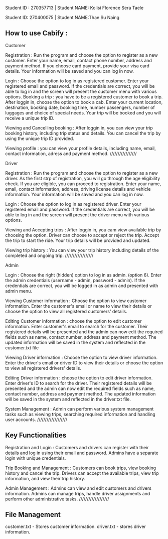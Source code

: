 Student ID : 270357713 | Student NAME: Kolisi Florence Sera Taele

Student ID: 270400075 | Student NAME:Thae Su Naing

How to use Cabify :
-------------------
Customer 

Registration : Run the program and choose the option to register as a new customer. Enter your name, email, contact phone number, address and payment method. If you choose card payment, provide your visa card details. Your information will be saved and you can log in now.

Login : Choose the option to log in as registered customer. Enter your registered email and password. If the credentials are correct, you will be able to log in and the screen will present the customer menu with various options.
Booking a trip : you have to be a registered customer to book a trip. After loggin in, choose the option to book a cab. Enter your current location, destination, booking date, booking time, number passengers, number of luggages and choice of special needs. Your trip will be booked and you will receive a unique trip ID.

Viewing and Cancelling booking : After loggin in, you can view your trip booking history, including trip status and details. You can cancel the trip by using the unique trip ID provided.

Viewing profile : you can view your profile details, including name, email, contact information, adress and payment method.
/////////////////

Driver 

Registration : Run the program and choose the option to register as a new driver. As the first strp of registration, you will go through the age eligibility check. If you are eligible, you can proceed to registration. Enter your name, email, contact information, address, driving license details and vehicle information. Your information will be saved and you can log in now. 

Login : Choose the option to log in as registered driver. Enter your registered email and password. If the credentials are correct, you will be able to log in and the screen will present the driver menu with various options.

Viewing and Accepting trips : After loggin in, you cam view available trip by choosing the option. Driver can choose to accept or reject the trip. Accept the trip to start the ride. Your trip details will be provided and updated.

Viewing trip history : You can view your trip history including details of the completed and ongoing trip.
//////////////////

Admin

Login : Choose the right (hidden) option to log in as admin. (option 6). Enter the admin credentials (username - admin, password - admin). If the credentials are correct, you will be logged in as admin and presented with admin menu.

Viewing Customer information : Choose the option to view customer information. Enter the customer's email or name to view their details or choose the option to view all registered customers' details.

Editing Customer information : choose the option to edit customer information. Enter customer's email to search for the customer. Their registered details will be presented and the admin can now edit the required fields such as name, contact number, address and payment method. The updated information will be saved in the system and reflected in the customer.txt file

Viewing Driver information : Choose the option to view driver information. Enter the driver's email or driver ID to view their details or choose the option to view all registered drivers' details.

Editing Driver information : choose the option to edit driver information. Enter driver's ID to search for the driver. Their registered details will be presented and the admin can now edit the required fields such as name, contact number, address and payment method. The updated information will be saved in the system and reflected in the driver.txt file.

System Management : Admin can perform various system management tasks such as viewing trips, searching required information and handling user accounts.
///////////////////

Key Functionalities
-------------------
Registration and Login : Customers and drivers can register with their details and log in using their email and password. Admins have a separate login with unique credentials.

Trip Booking and Management : Customers can book trips, view booking history and cancel the trip. Drivers can accept the available trips, view trip information, and view their trip history.

Admin Management : Admins can view and edit customers and drivers information. Admins can manage trips, handle driver assignments and perform other administrative tasks.
///////////////////

File Management
---------------
customer.txt - Stores customer information.
driver.txt - stores driver information.

